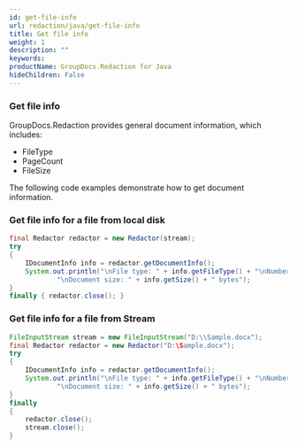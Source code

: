 ```yaml
---
id: get-file-info
url: redaction/java/get-file-info
title: Get file info
weight: 1
description: ""
keywords: 
productName: GroupDocs.Redaction for Java
hideChildren: False
---
```

### Get file info

GroupDocs.Redaction provides general document information, which includes:

*   FileType
*   PageCount
*   FileSize

The following code examples demonstrate how to get document information.

### Get file info for a file from local disk



```java
final Redactor redactor = new Redactor(stream);
try 
{
    IDocumentInfo info = redactor.getDocumentInfo();
    System.out.println("\nFile type: " + info.getFileType() + "\nNumber of pages: " + info.getPageCount() + 
            "\nDocument size: " + info.getSize() + " bytes");
}
finally { redactor.close(); }
```

### Get file info for a file from Stream



```java
FileInputStream stream = new FileInputStream("D:\\Sample.docx");
final Redactor redactor = new Redactor("D:\Sample.docx");
try 
{
    IDocumentInfo info = redactor.getDocumentInfo();
    System.out.println("\nFile type: " + info.getFileType() + "\nNumber of pages: " + info.getPageCount() + 
            "\nDocument size: " + info.getSize() + " bytes");
}
finally 
{ 
    redactor.close(); 
    stream.close();
}
```
